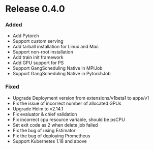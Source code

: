 # Release 0.4.0

### Added

- Add Pytorch
- Support custom serving
- Add tarball installation for Linux and Mac
- Support non-root installation
- Add train init framework
- Add GPU support for PS
- Support GangScheduling Native in MPIJob
- Support GangScheduling Native in PytorchJob

### Fixed

- Upgrade Deployment version from extensions/v1beta1 to apps/v1
- Fix the issue of incorrect number of allocated GPUs
- Upgrade Helm to v2.14.1
- Fix evaluator & chief validation
- Fix incorrect cpu resource variable, should be psCPU
- Set exit code as 2 when delete job failed
- Fix the bug of using Estimator
- Fix the bug of deploying Prometheus
- Support Kubernetes 1.18 and above